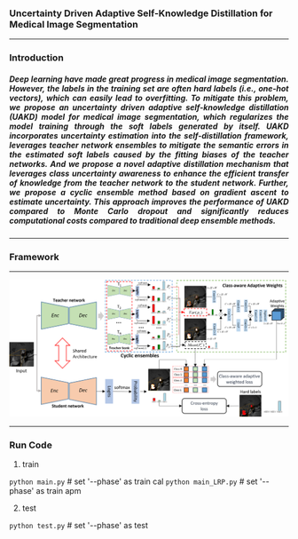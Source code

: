### Uncertainty Driven Adaptive Self-Knowledge Distillation for Medical Image Segmentation
------
### Introduction 

<div style="text-align: justify;"> 

##### Deep learning have made great progress in medical image segmentation. However, the labels in the training set are often hard labels (i.e., one-hot vectors), which can easily lead to overfitting. To mitigate this problem, we propose an uncertainty driven adaptive self-knowledge distillation (UAKD) model for medical image segmentation, which regularizes the model training through the soft labels generated by itself. UAKD incorporates uncertainty estimation into the self-distillation framework, leverages teacher network ensembles to mitigate the semantic errors in the estimated soft labels caused by the fitting biases of the teacher networks. And we propose a novel adaptive distillation mechanism that leverages class uncertainty awareness to enhance the efficient transfer of knowledge from the teacher network to the student network. Further, we propose a cyclic ensemble method based on gradient ascent to estimate uncertainty. This approach improves the performance of UAKD compared to Monte Carlo dropout and significantly reduces computational costs compared to traditional deep ensemble methods.

</div>

------
### Framework
------

<img src="https://github.com/Guoxt/UAKD/blob/master/img00.png" alt="Image Alt Text" style="width:1000px; height:auto;">

------
### Run Code

1. train

```python main.py```                              # set '--phase' as train cal
```python main_LRP.py```                          # set '--phase' as train apm

2. test

```python test.py```                        # set '--phase' as test


